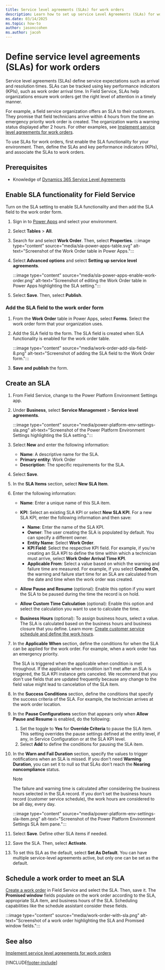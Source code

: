 ```yaml
---
title: Service level agreements (SLAs) for work orders
description: Learn how to set up service Level Agreements (SLAs) for work orders in Dynamics 365 Field Service.
ms.date: 03/14/2025
ms.topic: how-to
author: jasonccohen
ms.author: jacoh
---
```


# Define service level agreements (SLAs) for work orders

Service level agreements (SLAs) define service expectations such as arrival and resolution times. SLAs can be tracked using key performance indicators (KPIs), such as work order arrival time. In Field Service, SLAs help organizations ensure work orders get the right level of attention in a timely manner.

For example, a field service organization offers an SLA to their customers. They promise that field technicians arrive within 4 hours from the time an emergency priority work order is created. The organization wants a warning status displayed after 2 hours. For other examples, see [Implement service level agreements for work orders](/dynamics365/guidance/resources/fs-implementing-sla-work-order).

To use SLAs for work orders, first enable the SLA functionality for your environment. Then, define the SLAs and key performance indicators (KPIs), and associate the SLAs to work orders.

## Prerequisites

- Knowledge of [Dynamics 365 Service Level Agreements](../customer-service/administer/define-service-level-agreements.md)

## Enable SLA functionality for Field Service

Turn on the SLA setting to enable SLA functionality and then add the SLA field to the work order form.

1. Sign in to [Power Apps](https://make.powerapps.com/) and select your environment.

1. Select **Tables** > **All**.

1. Search for and select **Work Order**. Then, select **Properties**.
   :::image type="content" source="media/sla-power-apps-table.svg" alt-text="Screenshot of the Work Order table in Power Apps.":::

1. Select **Advanced options** and select **Setting up service level agreements**.

   :::image type="content" source="media/sla-power-apps-enable-work-order.png" alt-text="Screenshot of editing the Work Order table in Power Apps highlighting the SLA setting.":::

1. Select **Save**. Then, select **Publish**.

### Add the SLA field to the work order form

1. From the **Work Order** table in Power Apps, select **Forms**. Select the work order form that your organization uses.

1. Add the SLA field to the form. The SLA field is created when SLA functionality is enabled for the work order table.

   :::image type="content" source="media/work-order-add-sla-field-8.png" alt-text="Screenshot of adding the SLA field to the Work Order form.":::

1. **Save and publish** the form.

## Create an SLA

1. From Field Service, change to the Power Platform Environment Settings app.

1. Under **Business**, select **Service Management** > **Service level agreements**.

   :::image type="content" source="media/power-platform-env-settings-sla.png" alt-text="Screenshot of the Power Platform Environment Settings highlighting the SLA setting.":::

1. Select **New** and enter the following information:
   - **Name**: A descriptive name for the SLA.
   - **Primary entity**: Work Order
   - **Description**: The specific requirements for the SLA.

1. Select **Save**.

1. In the **SLA Items** section, select **New SLA Item**.

1. Enter the following information:
   - **Name**: Enter a unique name of this SLA item.
   - **KPI**: Select an existing SLA KPI or select **New SLA KPI**. For a new SLA KPI, enter the following information and then save:
     - **Name**: Enter the name of the SLA KPI.
     - **Owner**: The user creating the SLA is populated by default. You can specify a different owner.
     - **Entity Name**: Select **Work Order**.
     - **KPI Field**: Select the respective KPI field. For example, if you're creating an SLA KPI to define the time within which a technician must arrive, select **Work Order Arrival Time KPI**.
     - **Applicable From**: Select a value based on which the warning and failure time are measured. For example, if you select **Created On**, the warning and failure start time for an SLA are calculated from the date and time when the work order was created.

   - **Allow Pause and Resume** (optional): Enable this option if you want the SLA to be paused during the time the record is on hold.
   - **Allow Custom Time Calculation** (optional): Enable this option and select the calculation you want to use to calculate the time.
   - **Business Hours** (optional): To assign business hours, select a value. The SLA is calculated based on the business hours and business closure that you define. Learn more: [Create customer service schedule and define the work hours](../customer-service/administer/create-customer-service-schedule-define-work-hours.md).

1. In the **Applicable When** section, define the conditions for when the SLA can be applied for the work order. For example, when a work order has an emergency priority.

    The SLA is triggered when the applicable when condition is met throughout. If the applicable when condition isn't met after an SLA is triggered, the SLA KPI instance gets canceled. We recommend that you don't use fields that are updated frequently because any change to the field value might lead to cancelation of the SLA item.

1. In the **Success Conditions** section, define the conditions that specify the success criteria of the SLA. For example, the technician arrives at the work order location.

1. In the **Pause Configurations** section that appears only when **Allow Pause and Resume** is enabled, do the following:
   1. Set the toggle to **Yes** for **Override Criteria** to pause the SLA item. This setting overrides the pause settings defined at the entity level, if any, in Service Configuration or at the SLA KPI level.
   2. Select **Add** to define the conditions for pausing the SLA item.

1. In the **Warn and Fail Duration** section, specify the values to trigger notifications when an SLA is missed. If you don't need **Warning Duration**, you can set it to null so that SLAs don't reach the **Nearing noncompliance** status.

   > [!NOTE]
   > The failure and warning time is calculated after considering the business hours selected in the SLA record. If you don't set the business hours record (customer service schedule), the work hours are considered to be all day, every day.

   :::image type="content" source="media/power-platform-env-settings-sla-item.png" alt-text="Screenshot of the Power Platform Environment Settings SLA item pane.":::

1. Select **Save**. Define other SLA items if needed.

1. Save the SLA. Then, select **Activate**.

1. To set this SLA as the default, select **Set As Default**. You can have multiple service-level agreements active, but only one can be set as the default.

## Schedule a work order to meet an SLA  

[Create a work order](create-work-order.md) in Field Service and select the SLA. Then, save it. The **Promised window** fields populate on the work order according to the SLA, appropriate SLA item, and business hours of the SLA. Scheduling capabilities like the schedule assistant consider these fields.

:::image type="content" source="media/work-order-with-sla.png" alt-text="Screenshot of a work order highlighting the SLA and Promised window fields.":::

## See also

[Implement service level agreements for work orders](/dynamics365/guidance/resources/fs-implementing-sla-work-order)

[!INCLUDE[footer-include](../includes/footer-banner.md)]
